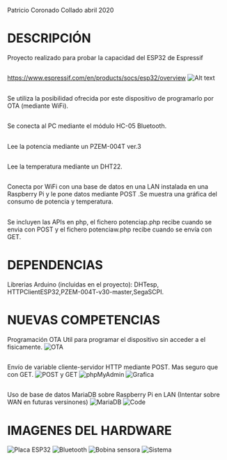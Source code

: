 Patricio Coronado Collado abril 2020
# DESCRIPCIÓN
 Proyecto realizado para probar la capacidad del ESP32 de Espressif
## 
 https://www.espressif.com/en/products/socs/esp32/overview 
![Alt text](https://github.com/PatricioCoronado/Monitor-de-consumo-de-potencia/blob/master/ficheros/foto8.png "ESP32")
## 
 Se utiliza la posibilidad ofrecida por este dispositivo
 de programarlo por OTA (mediante WiFi).
## 
 Se conecta al PC mediante el módulo HC-05 Bluetooth.
## 
 Lee la potencia mediante un PZEM-004T ver.3
## 
 Lee la temperatura mediante un DHT22.
## 
 Conecta por WiFi con una base de datos en una LAN instalada en una Raspberry Pi
y le pone datos mediante POST .Se muestra una gráfica del consumo de potencia y temperatura.
## 
Se incluyen las APIs en php, el fichero potenciap.php recibe cuando se envia con POST y
el fichero potenciaw.php recibe cuando se envía con GET.
## 
# DEPENDENCIAS
Librerias Arduino (incluidas en el proyecto):
DHTesp, HTTPClientESP32,PZEM-004T-v30-master,SegaSCPI.
# NUEVAS COMPETENCIAS
Programación OTA Util para programar el dispositivo sin acceder a el fisicamente.
![OTA](https://github.com/PatricioCoronado/Monitor-de-consumo-de-potencia/blob/master/ficheros/OTA.png "OTA")
## 
Envío de variable cliente-servidor HTTP mediante POST. Mas seguro que con GET.
![POST y GET](https://github.com/PatricioCoronado/Monitor-de-consumo-de-potencia/blob/master/ficheros/POST_GET.png "post y get")
![phpMyAdmin](https://github.com/PatricioCoronado/Monitor-de-consumo-de-potencia/blob/master/ficheros/foto6.png "phpMyAdmin en Raspberry Pi")
![Grafica](https://github.com/PatricioCoronado/Monitor-de-consumo-de-potencia/blob/master/ficheros/foto0.png "gráfica de consumo")
## 
Uso de base de datos MariaDB sobre Raspberry Pi en LAN (Intentar sobre WAN en futuras versinones)
![MariaDB](https://github.com/PatricioCoronado/Monitor-de-consumo-de-potencia/blob/master/ficheros/MariaDB.png "MariaDB y Raspberry Pi")
![Code](https://github.com/PatricioCoronado/Monitor-de-consumo-de-potencia/blob/master/ficheros/code.png "Visual Studio Code")
## 
# IMAGENES DEL HARDWARE
![Placa ESP32](https://github.com/PatricioCoronado/Monitor-de-consumo-de-potencia/blob/master/ficheros/foto7.png "placa de desarrollo")
![Bluetooth](https://github.com/PatricioCoronado/Monitor-de-consumo-de-potencia/blob/master/ficheros/foto3.png "placa con HC-05")
![Bobina sensora](https://github.com/PatricioCoronado/Monitor-de-consumo-de-potencia/blob/master/ficheros/foto4.png "sensado de corriente")
![Sistema](https://github.com/PatricioCoronado/Monitor-de-consumo-de-potencia/blob/master/ficheros/foto5.png "sistema completo")
